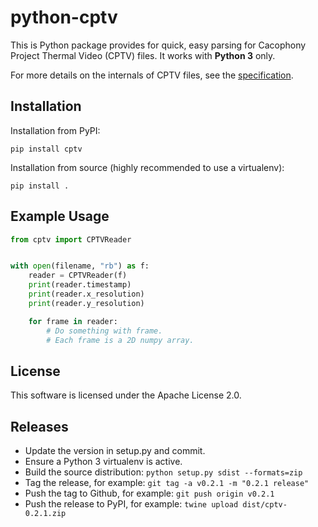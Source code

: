 # python-cptv

This is Python package provides for quick, easy parsing for Cacophony
Project Thermal Video (CPTV) files. It works with **Python 3** only.

For more details on the internals of CPTV files, see the
[specification](https://github.com/TheCacophonyProject/go-cptv/blob/master/SPEC.md).

## Installation

Installation from PyPI:

```
pip install cptv
```

Installation from source (highly recommended to use a virtualenv):

```
pip install .
```

## Example Usage

```python
from cptv import CPTVReader


with open(filename, "rb") as f:
    reader = CPTVReader(f)
    print(reader.timestamp)
    print(reader.x_resolution)
    print(reader.y_resolution)

    for frame in reader:
        # Do something with frame.
        # Each frame is a 2D numpy array.

```

## License

This software is licensed under the Apache License 2.0.

## Releases

* Update the version in setup.py and commit.
* Ensure a Python 3 virtualenv is active.
* Build the source distribution: `python setup.py sdist --formats=zip`
* Tag the release, for example: `git tag -a v0.2.1 -m "0.2.1 release"`
* Push the tag to Github, for example: `git push origin v0.2.1`
* Push the release to PyPI, for example: `twine upload dist/cptv-0.2.1.zip`
